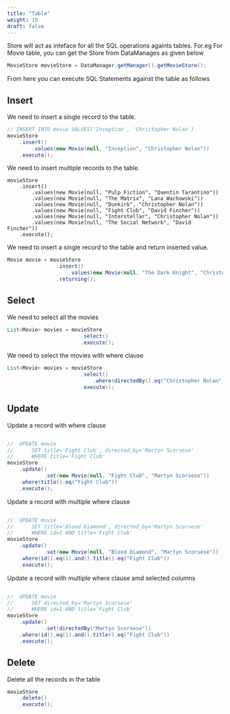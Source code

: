```yaml
---
title: "Table"
weight: 10
draft: false
---
```


Store will act as inteface for all the SQL operations againts tables. For.eg For Movie table, you can get the Store from DataManages as given below

```java
MovieStore movieStore = DataManager.getManager().getMovieStore();
```

From here you can execute SQL Statements against the table as follows

## Insert

We need to insert a single record to the table.

```java
// INSERT INTO movie VALUES('Inception', 'Christopher Nolan')
movieStore
    .insert()
        .values(new Movie(null, "Inception", "Christopher Nolan"))
    .execute();
```

We need to insert multiple records to the table.

```
movieStore
    .insert()
        .values(new Movie(null, "Pulp Fiction", "Quentin Tarantino"))
        .values(new Movie(null, "The Matrix", "Lana Wachowski"))
        .values(new Movie(null, "Dunkirk", "Christopher Nolan"))
        .values(new Movie(null, "Fight Club", "David Fincher"))
        .values(new Movie(null, "Interstellar", "Christopher Nolan"))
        .values(new Movie(null, "The Social Network", "David Fincher"))
    .execute();
```

We need to insert a single record to the table and return inserted value.

```java
Movie movie = movieStore
                .insert()
                    .values(new Movie(null, "The Dark Knight", "Christopher Nolan"))
                .returning();
```

## Select

We need to select all the movies

```java
List<Movie> movies = movieStore
                        .select()
                        .execute();
```

We need to select the movies with where clause

```java
List<Movie> movies = movieStore
                        .select()
                            .where(directedBy().eq("Christopher Nolan"))
                        .execute();
```

## Update

Update a record with where clause

```java

//  UPDATE movie 
//      SET title='Fight Club', directed_by='Martyn Scorsese' 
//      WHERE title='Fight Club'
movieStore
    .update()
            .set(new Movie(null, "Fight Club", "Martyn Scorsese"))
    .where(title().eq("Fight Club"))
    .execute();
```

Update a record with multiple where clause

```java

//  UPDATE movie 
//      SET title='Blood Diamond', directed_by='Martyn Scorsese' 
//      WHERE id=1 AND title='Fight Club'
movieStore
    .update()
            .set(new Movie(null, "Blood Diamond", "Martyn Scorsese"))
    .where(id().eq(1).and().title().eq("Fight Club"))
    .execute();
```

Update a record with multiple where clause amd selected columns

```java

//  UPDATE movie 
//      SET directed_by='Martyn Scorsese' 
//      WHERE id=1 AND title='Fight Club'
movieStore
    .update()
            .set(directedBy("Martyn Scorsese"))
    .where(id().eq(1).and().title().eq("Fight Club"))
    .execute();
```


## Delete

Delete all the records in the table

```java
movieStore
    .delete()
    .execute();
```


